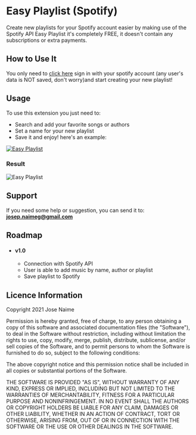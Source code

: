 # Easy Playlist (Spotify)
Create new playlists for your Spotify account easier by making use of the Spotify API
Easy Playlist it's completely FREE, it doesn't contain any subscriptions or extra payments.

## How to Use It
You only need to [click here](https://easyplaylist.netlify.app/) sign in with your spotify account (any user's data is NOT saved, don't worry)and start creating your new playlist!

## Usage
To use this extension you just need to:
 - Search and add your favorite songs or authors
 - Set a name for your new playlist
 - Save it and enjoy!
here's an example:

[![Easy Playlist](http://i3.ytimg.com/vi/j0JHf9uuo0g/maxresdefault.jpg)](https://youtu.be/j0JHf9uuo0g "Easy Playlist")

### Result
![Easy Playlist](https://user-images.githubusercontent.com/34799483/134184772-ab433dc7-ef84-4bc5-b227-9f8fb05f56f5.png)

## Support
If you need some help or suggestion, you can send it to: **josep.naimeg@gmail.com**

## Roadmap
- #### v1.0
  - Connection with Spotify API
  - User is able to add music by name, author or playlist
  - Save playlist to Spotify

## Licence Information
Copyright 2021 Jose Naime

Permission is hereby granted, free of charge, to any person obtaining a copy of this software and associated documentation files (the "Software"), to deal in the Software without restriction, including without limitation the rights to use, copy, modify, merge, publish, distribute, sublicense, and/or sell copies of the Software, and to permit persons to whom the Software is furnished to do so, subject to the following conditions:

The above copyright notice and this permission notice shall be included in all copies or substantial portions of the Software.

THE SOFTWARE IS PROVIDED "AS IS", WITHOUT WARRANTY OF ANY KIND, EXPRESS OR IMPLIED, INCLUDING BUT NOT LIMITED TO THE WARRANTIES OF MERCHANTABILITY, FITNESS FOR A PARTICULAR PURPOSE AND NONINFRINGEMENT. IN NO EVENT SHALL THE AUTHORS OR COPYRIGHT HOLDERS BE LIABLE FOR ANY CLAIM, DAMAGES OR OTHER LIABILITY, WHETHER IN AN ACTION OF CONTRACT, TORT OR OTHERWISE, ARISING FROM, OUT OF OR IN CONNECTION WITH THE SOFTWARE OR THE USE OR OTHER DEALINGS IN THE SOFTWARE.
